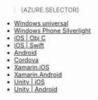 > [AZURE.SELECTOR]
- [Windows universal](../articles/mobile-engagement/mobile-engagement-windows-store-dotnet-get-started.md)
- [Windows Phone Silverlight](../articles/mobile-engagement/mobile-engagement-windows-phone-get-started.md)
- [iOS | Obj C](../articles/mobile-engagement/mobile-engagement-ios-get-started.md)
- [iOS | Swift](../articles/mobile-engagement/mobile-engagement-ios-swift-get-started.md)
- [Android](../articles/mobile-engagement/mobile-engagement-android-get-started.md)
- [Cordova](../articles/mobile-engagement/mobile-engagement-cordova-get-started.md)
- [Xamarin.iOS](../articles/mobile-engagement/mobile-engagement-xamarin-ios-get-started.md)
- [Xamarin.Android](../articles/mobile-engagement/mobile-engagement-xamarin-android-get-started.md)
- [Unity | iOS](../articles/mobile-engagement/mobile-engagement-unity-ios-get-started.md)
- [Unity | Android](../articles/mobile-engagement/mobile-engagement-unity-android-get-started.md)
 

<!---HONumber=AcomDC_0330_2016-->